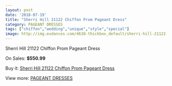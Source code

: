 ```yaml
---
layout: post
date: '2018-07-19'
title: "Sherri Hill 21122 Chiffon Prom Pageant Dress"
category: PAGEANT DRESSES
tags: ["chiffon","wedding","unique","style","special"]
image: http://img.eudances.com/4638-thickbox_default/sherri-hill-21122-chiffon-prom-pageant-dress.jpg
---
```

Sherri Hill 21122 Chiffon Prom Pageant Dress

On Sales: **$550.99**
<a href="https://www.eudances.com/en/pageant-dresses/1559-sherri-hill-21122-chiffon-prom-pageant-dress.html"><amp-img layout="responsive" width="600" height="600" src="//img.eudances.com/4638-thickbox_default/sherri-hill-21122-chiffon-prom-pageant-dress.jpg" alt="Sherri Hill 21122 Chiffon Prom Pageant Dress 0" /></a>
<a href="https://www.eudances.com/en/pageant-dresses/1559-sherri-hill-21122-chiffon-prom-pageant-dress.html"><amp-img layout="responsive" width="600" height="600" src="//img.eudances.com/4639-thickbox_default/sherri-hill-21122-chiffon-prom-pageant-dress.jpg" alt="Sherri Hill 21122 Chiffon Prom Pageant Dress 1" /></a>

Buy it: [Sherri Hill 21122 Chiffon Prom Pageant Dress](https://www.eudances.com/en/pageant-dresses/1559-sherri-hill-21122-chiffon-prom-pageant-dress.html "Sherri Hill 21122 Chiffon Prom Pageant Dress")

View more: [PAGEANT DRESSES](https://www.eudances.com/en/16-pageant-dresses "PAGEANT DRESSES")